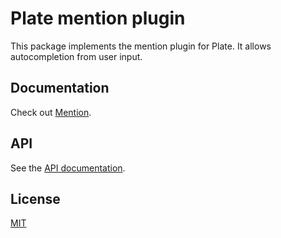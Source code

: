 # Plate mention plugin

This package implements the mention plugin for Plate. It allows
autocompletion from user input.

## Documentation

Check out [Mention](https://plate.udecode.io/docs/mention).

## API

See the [API documentation](https://plate-api.udecode.io/globals.html). 

## License

[MIT](../../../LICENSE)
